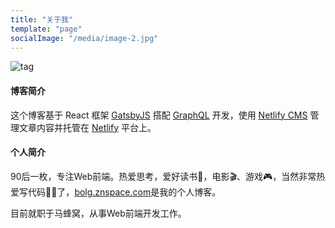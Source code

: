 ```yaml
---
title: "关于我"
template: "page"
socialImage: "/media/image-2.jpg"
---
```


![tag](/media/程序员-前端工程师-brightgreen.svg)
#### 博客简介
这个博客基于 React 框架 [GatsbyJS](https://gatsbyjs.org/) 搭配 [GraphQL](https://graphql.org/) 开发，使用 [Netlify CMS](https://www.netlifycms.org/) 管理文章内容并托管在 [Netlify](https://www.netlify.com/) 平台上。

#### 个人简介

90后一枚，专注Web前端。热爱思考，爱好读书📖，电影🎬、游戏🎮，当然非常热爱写代码👨‍💻了，[bolg.znspace.com](bolg.znspace.com)是我的个人博客。

目前就职于马蜂窝，从事Web前端开发工作。
